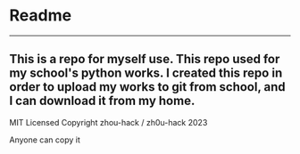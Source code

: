 # Readme
---
This is a repo for myself use.
This repo used for my school's python works.
I created this repo in order to upload my works to git from school, and I can download it from my home.
---
MIT Licensed
Copyright zhou-hack / zh0u-hack 2023

Anyone can copy it 